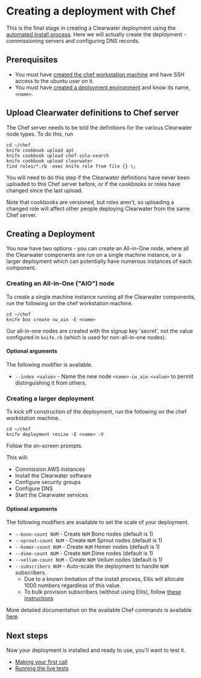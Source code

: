 # Creating a deployment with Chef

This is the final stage in creating a Clearwater deployment using the [automated install process](Automated_Install.md).  Here we will actually create the deployment - commissioning servers and configuring DNS records.

## Prerequisites

* You must have [created the chef workstation machine](Installing_a_Chef_workstation.md) and have SSH access to the ubuntu user on it.
* You must have [created a deployment environment](Creating_a_deployment_environment.md) and know its name, `<name>`.

## Upload Clearwater definitions to Chef server

The Chef server needs to be told the definitions for the various Clearwater node types.  To do this, run

    cd ~/chef
    knife cookbook upload apt
    knife cookbook upload chef-solo-search
    knife cookbook upload clearwater
    find roles/*.rb -exec knife role from file {} \;

You will need to do this step if the Clearwater definitions have never been uploaded to this Chef server before, or if the cookbooks or roles have changed since the last upload.

Note that cookbooks are versioned, but roles aren't, so uploading a changed role will affect other people deploying Clearwater from the same Chef server.

## Creating a Deployment

You now have two options - you can create an All-in-One node, where all the Clearwater components are run on a single machine instance, or a larger deployment which can potentially have numerous instances of each component.

### Creating an All-in-One ("AIO") node

To create a single machine instance running all the Clearwater components, run the following on the chef workstation machine.

	cd ~/chef
	knife box create cw_aio -E <name>

Our all-in-one nodes are created with the signup key 'secret', not the value configured in `knife.rb` (which is used for non-all-in-one nodes).

#### Optional arguments

The following modifier is available.

* `--index <value>` - Name the new node `<name>-cw_aio-<value>` to permit distinguishing it from others.

### Creating a larger deployment

To kick off construction of the deployment, run the following on the chef workstation machine.

    cd ~/chef
    knife deployment resize -E <name> -V

Follow the on-screen prompts.

This will:

* Commission AWS instances
* Install the Clearwater software
* Configure security groups
* Configure DNS
* Start the Clearwater services

#### Optional arguments

The following modifiers are available to set the scale of your deployment.

* `--bono-count NUM` - Create `NUM` Bono nodes (default is 1)
* `--sprout-count NUM` - Create `NUM` Sprout nodes (default is 1)
* `--homer-count NUM` - Create `NUM` Homer nodes (default is 1)
* `--dime-count NUM` - Create `NUM` Dime nodes (default is 1)
* `--vellum-count NUM` - Create `NUM` Vellum nodes (default is 1)
* `--subscribers NUM` - Auto-scale the deployment to handle `NUM` subscribers.
  - Due to a known limitation of the install process, Ellis will allocate 1000 numbers regardless of this value.
  - To bulk provision subscribers (without using Ellis), follow [these instructions](https://github.com/Metaswitch/crest/blob/master/src/metaswitch/crest/tools/sstable_provisioning/README.md)

More detailed documentation on the available Chef commands is available [here](https://github.com/Metaswitch/chef/blob/master/docs/knife_commands.md).

## Next steps

Now your deployment is installed and ready to use, you'll want to test it.

* [Making your first call](Making_your_first_call.md)
* [Running the live tests](Running_the_live_tests.md)

